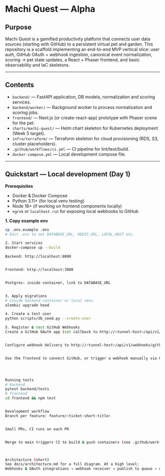 # Machi Quest — Alpha 

## Purpose
Machi Quest is a gamified productivity platform that connects user data sources (starting with GitHub) to a persistent virtual pet and garden. This repository is a scaffold implementing an end-to-end MVP vertical slice: user auth, GitHub OAuth + webhook ingestion, canonical event normalization, scoring → pet state updates, a React + Phaser frontend, and basic observability and IaC skeletons.

---

## Contents
- `backend/` — FastAPI application, DB models, normalization and scoring services.
- `backend/worker/` — Background worker to process normalization and scoring jobs.
- `frontend/` — Next.js (or create-react-app) prototype with Phaser scene for the pet.
- `charts/machi-quest/` — Helm chart skeleton for Kubernetes deployment (Week 5 target).
- `infra/terraform/` — Terraform skeleton for cloud provisioning (RDS, S3, cluster placeholders).
- `.github/workflows/ci.yml` — CI pipeline for lint/test/build.
- `docker-compose.yml` — Local development compose file.

---

## Quickstart — Local development (Day 1)

**Prerequisites**
- Docker & Docker Compose
- Python 3.11+ (for local venv testing)
- Node 18+ (if working on frontend components locally)
- `ngrok` or `localhost.run` for exposing local webhooks to GitHub

**1. Copy example env**
```bash
cp .env.example .env
# Edit .env to set DATABASE_URL, REDIS_URL, LOCAL_HOST etc.

2. Start services
docker-compose up --build

Backend: http://localhost:8000


Frontend: http://localhost:3000


Postgres: inside container, link to DATABASE_URL


3. Apply migrations
# inside backend container or local venv
alembic upgrade head

4. Create a test user
python scripts/db_seed.py --create-user

5. Register & test GitHub Webhooks
Create a GitHub OAuth app (set callback to http://<tunnel-host>/api/v1/auth/github/callback)


Configure webhook delivery to http://<tunnel-host>/api/v1/webhooks/github and generate a webhook secret


Use the frontend to connect GitHub, or trigger a webhook manually via GitHub repo settings




Running tests
# backend
pytest backend/tests
# frontend
cd frontend && npm test


Development workflow
Branch per feature: feature/<ticket-short-title>


Small PRs, CI runs on each PR


Merge to main triggers CI to build & push containers (see .github/workflows/ci.yml)



Architecture (short)
See docs/architecture.md for a full diagram. At a high level:
Webhooks & OAuth integrations → webhook receiver → publish to queue → normalizer workers → scoring engine → update pet state in Postgres and Redis → frontend listens via WebSocket for state changes.
